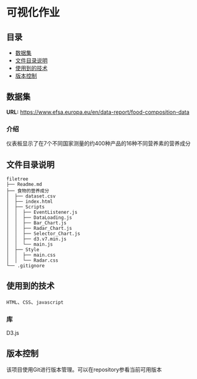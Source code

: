 # 可视化作业

## 目录

- [数据集](#数据集)
- [文件目录说明](#文件目录说明)
- [使用到的技术](#使用到的技术)
- [版本控制](#版本控制)


## 数据集
**URL:** https://www.efsa.europa.eu/en/data-report/food-composition-data
### 介绍
仪表板显示了在7个不同国家测量的约400种产品的16种不同营养素的营养成分

## 文件目录说明

```
filetree 
├── Readme.md
├── 食物的营养成分
│  ├── dataset.csv
│  ├── index.html
│  ├── Scripts
│  │  ├── EventListener.js
│  │  ├── DataLoading.js
│  │  ├── Bar_Chart.js
│  │  ├── Radar_Chart.js
│  │  ├── Selector_Chart.js
│  │  ├── d3.v7.min.js
│  │  └── main.js
│  ├── Style
│  │  ├── main.css
│  │  └── Radar.css
└── .gitignore
```
## 使用到的技术
`HTML`、`CSS`、`javascript`
### 库
D3.js

## 版本控制
该项目使用Git进行版本管理。可以在repository参看当前可用版本